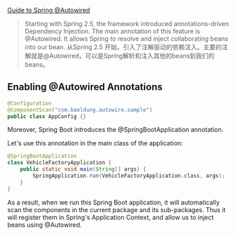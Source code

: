 [Guide to Spring @Autowired](https://www.baeldung.com/spring-autowire)

> Starting with Spring 2.5, the framework introduced annotations-driven Dependency Injection. The main annotation of this feature is @Autowired. It allows Spring to resolve and inject collaborating beans into our bean.
> 从Spring 2.5 开始，引入了注解驱动的依赖注入。主要的注解就是@Autowired，可以是Spring解析和注入其他的beans到我们的beans。

## Enabling @Autowired Annotations
```java
@Configuration
@ComponentScan("com.baeldung.autowire.sample")
public class AppConfig {}
```

Moreover, Spring Boot introduces the @SpringBootApplication annotation. 

Let's use this annotation in the main class of the application:
```java
@SpringBootApplication
class VehicleFactoryApplication {
    public static void main(String[] args) {
        SpringApplication.run(VehicleFactoryApplication.class, args);
    }
}
```
As a result, when we run this Spring Boot application, it will automatically scan the components in the current package and its sub-packages. Thus it will register them in Spring's Application Context, and allow us to inject beans using @Autowired.

